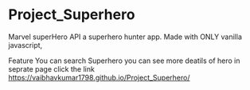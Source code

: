 # Project_Superhero
Marvel superHero API
a superhero hunter app. Made with ONLY vanilla javascript,

Feature
You can search Superhero
you can see more deatils of hero in seprate page
click the link
https://vaibhavkumar1798.github.io/Project_Superhero/
